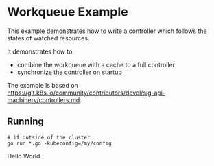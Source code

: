 # Workqueue Example

This example demonstrates how to write a controller which follows the states
of watched resources.

It demonstrates how to:
 * combine the workqueue with a cache to a full controller
 * synchronize the controller on startup

The example is based on https://git.k8s.io/community/contributors/devel/sig-api-machinery/controllers.md.

## Running

```
# if outside of the cluster
go run *.go -kubeconfig=/my/config
```
Hello World
